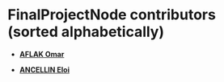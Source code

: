 FinalProjectNode contributors (sorted alphabetically)
============================================


* **[AFLAK Omar](https://github.com/OmarAflak)**



* **[ANCELLIN Eloi](https://github.com/EloiAncellin)**



